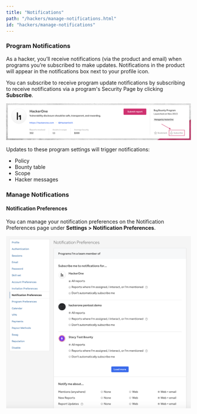 ```yaml
---
title: "Notifications"
path: "/hackers/manage-notifications.html"
id: "hackers/manage-notifications"
---
```


### Program Notifications
As a hacker, you’ll receive notifications (via the product and email) when programs you’re subscribed to make updates. Notifications in the product will appear in the notifications box next to your profile icon.

You can subscribe to receive program update notifications by subscribing to receive notifications via a program's Security Page by clicking **Subscribe**.

![subscribe button on policy page](./images/subscribe_button.png)

Updates to these program settings will trigger notifications:
* Policy
* Bounty table
* Scope
* Hacker messages

### Manage Notifications

#### Notification Preferences
You can manage your notification preferences on the Notification Preferences page under **Settings > Notification Preferences**.

![notification preferences](./images/notification-preferences-2.png)
